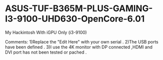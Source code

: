 # ASUS-TUF-B365M-PLUS-GAMING-I3-9100-UHD630-OpenCore-6.01
My Hackintosh With iGPU Only (i3-9100)

Comments:
1)Replace the "Edit Here" with your own serial .
2)The USB ports have been defined .
3)I use the 4K monitor with DP connected ,HDMI and DVI port has not been tested or pached .
